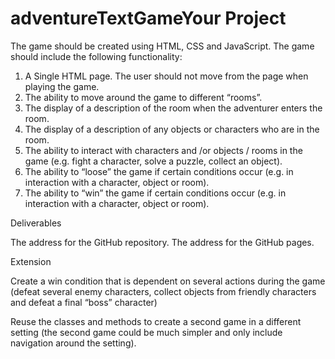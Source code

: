 # adventureTextGameYour Project
The game should be created using HTML, CSS and JavaScript. The game should include the
following functionality:
1. A Single HTML page. The user should not move from the page when playing the
game.
2. The ability to move around the game to different “rooms”.
3. The display of a description of the room when the adventurer enters the room.
4. The display of a description of any objects or characters who are in the room.
5. The ability to interact with characters and /or objects / rooms in the game (e.g. fight a
character, solve a puzzle, collect an object).
6. The ability to “loose” the game if certain conditions occur (e.g. in interaction with a
character, object or room).
7. The ability to “win” the game if certain conditions occur (e.g. in interaction with a
character, object or room).

Deliverables

The address for the GitHub repository.
The address for the GitHub pages.

Extension

Create a win condition that is dependent on several actions during the game (defeat several
enemy characters, collect objects from friendly characters and defeat a final “boss” character)

Reuse the classes and methods to create a second game in a different setting (the second
game could be much simpler and only include navigation around the setting).
